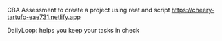 CBA Assessment to create a project using reat and script 
https://cheery-tartufo-eae731.netlify.app

DailyLoop: helps you keep your tasks in check
